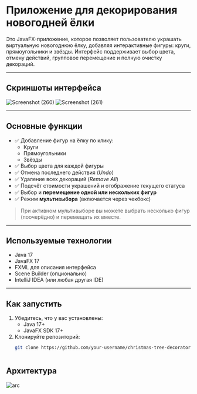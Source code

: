 #  Приложение для декорирования новогодней ёлки

Это JavaFX-приложение, которое позволяет пользователю украшать виртуальную новогоднюю ёлку, добавляя интерактивные фигуры: круги, прямоугольники и звёзды. Интерфейс поддерживает выбор цвета, отмену действий, групповое перемещение и полную очистку декораций.

---

##  Скриншоты интерфейса
![Screenshot (260)](https://github.com/user-attachments/assets/2b3be268-c05f-4af8-ab3a-59d88ea555e7)
![Screenshot (261)](https://github.com/user-attachments/assets/fecb79a6-fff7-434d-bf17-58d8d4aacd13)

---

##  Основные функции

- ✅ Добавление фигур на ёлку по клику:
  - Круги  
  - Прямоугольники  
  - Звёзды
- ✅ Выбор цвета для каждой фигуры
- ✅ Отмена последнего действия (*Undo*)
- ✅ Удаление всех декораций (*Remove All*)
- ✅ Подсчёт стоимости украшений и отображение текущего статуса
- ✅ Выбор и **перемещение одной или нескольких фигур**
- ✅ Режим **мультивыбора** (включается через чекбокс)

>  При активном мультивыборе вы можете выбрать несколько фигур (поочерёдно) и перемещать их вместе.

---

##  Используемые технологии

- Java 17  
- JavaFX 17  
- FXML для описания интерфейса  
- Scene Builder (опционально)  
- IntelliJ IDEA (или любая другая IDE)

---

##  Как запустить

1. Убедитесь, что у вас установлены:
   - Java 17+
   - JavaFX SDK 17+
2. Клонируйте репозиторий:
   ```bash
   git clone https://github.com/your-username/christmas-tree-decorator.git



## Архитектура
![arc](https://github.com/user-attachments/assets/d5dddece-f9a0-4c85-ad90-7f0799f7f86e)




